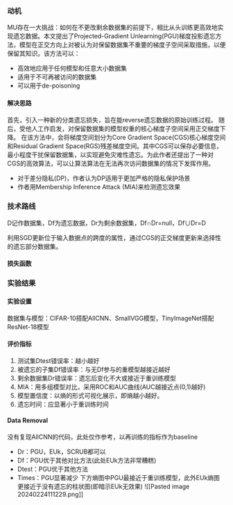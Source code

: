 ### 动机
MU存在一大挑战：如何在不更改剩余数据集的前提下，相比从头训练更高效地实现遗忘数据。本文提出了Projected-Gradient Unlearning(PGU)梯度投影遗忘方法，模型在正交方向上对被认为对保留数据集不重要的梯度子空间采取措施，以便保留其知识。该方法可以：
+ 高效地应用于任何模型和任意大小数据集
+ 适用于不可再被访问的数据集
+ 可以用于de-poisoning

#### 解决思路
首先，引入一种新的分类遗忘损失，旨在能reverse遗忘数据的原始训练过程。 
随后，受他人工作启发，对保留数据集的模型权重的核心梯度子空间采用正交梯度下降。
在该方法中，会将梯度空间划分为Core Gradient Space(CGS)核心梯度空间和Residual Gradient Space(RGS)残差梯度空间。其中CGS可以保存必要信息，最小程度干扰保留数据集，以实现避免灾难性遗忘。为此作者还提出了一种对CGS的高效算法，可以让算法算法在无法再次访问数据集的情况下发挥作用。
+ 对于差分隐私(DP)，作者认为DP适用于更加严格的隐私保护场景
+ 作者用Membership Inference Attack (MIA)来检测遗忘效果

### 技术路线
D记作数据集，Df为遗忘数据，Dr为剩余数据集，Df∩Dr=null，Df∪Dr=D

利用SGD更新位于输入数据点的跨度的属性，通过CGS的正交梯度更新来选择性的遗忘部分数据集。

#### 损失函数


### 实验结果
#### 实验设置
数据集与模型：CIFAR-10搭配AllCNN、SmallVGG模型，TinyImageNet搭配ResNet-18模型

#### 评价指标
1. 测试集Dtest错误率：越小越好
2. 被遗忘的子集Df错误率：与无Df参与的重模型越接近越好
3. 剩余数据集Dr错误率：遗忘后变化不大或接近于重训练模型
4. MIA：用多组模型对比，采用ROC和AUC曲线(AUC越接近点(0,1)越好)
5. 模型置信度：以熵的形式可视化展示，即熵越小越好。
6. 遗忘时间：应显著小于重训练时间

#### Data Removal
没有复现AllCNN的代码，此处仅作参考，以再训练的指标作为baseline
+ Dr：PGU，EUk，SCRUB都可以
+ Df：PGU优于其他对比方法(此处EUk方法非常糟糕)
+ Dtest：PGU优于其他方法
+ Times：PGU显著减少
下方熵图中PGU最接近于重训练模型，此外EUk熵图更接近于没有遗忘的柱状图(即暗示EUk无效果)
![[Pasted image 20240224111229.png]]
